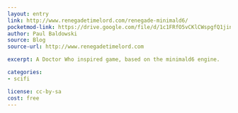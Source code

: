 ```yaml
---
layout: entry
link: http://www.renegadetimelord.com/renegade-minimald6/
pocketmod-link: https://drive.google.com/file/d/1c1FRfO5vCKlCWspgfQ1jiny_T5fr2C-c/view
author: Paul Baldowski
source: Blog
source-url: http://www.renegadetimelord.com

excerpt: A Doctor Who inspired game, based on the minimald6 engine.

categories:
- scifi

license: cc-by-sa
cost: free
---
```

